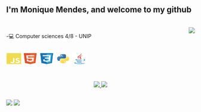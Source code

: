 
##  I'm Monique Mendes, and welcome to my github 
 <div style="display: inline_block">
  <br>
   <img height="100em" src="https://64.media.tumblr.com/c70f12db419a8d1e239349f23c614e1f/103f38a87ae4dd43-72/s540x810/05821945f333e10df767a1f286d9bb1ea4fca747.gifv" align="right" style="max-width: 100%; display: inline-block;" >
  
   -💻 Computer sciences 4/8 - UNIP
<br><br>

  <img align="center" alt="Js" height="30" width="40" src="https://raw.githubusercontent.com/devicons/devicon/master/icons/javascript/javascript-plain.svg">
  <img align="center" alt="HTML" height="30" width="40" src="https://raw.githubusercontent.com/devicons/devicon/master/icons/html5/html5-original.svg">
  <img align="center" alt="CSS" height="30" width="40" src="https://raw.githubusercontent.com/devicons/devicon/master/icons/css3/css3-original.svg">
  <img align="center" alt="Python" height="30" width="40" src="https://raw.githubusercontent.com/devicons/devicon/master/icons/python/python-original.svg">
  <img align="center" alt="Python" height="30" width="40" src="https://raw.githubusercontent.com/devicons/devicon/master/icons/java/java-original.svg">
<br><br>
</div>
  
  ##
  
 <!-- <div style="display: inline_block">
  <img height="250em" src="https://64.media.tumblr.com/c70f12db419a8d1e239349f23c614e1f/103f38a87ae4dd43-72/s540x810/05821945f333e10df767a1f286d9bb1ea4fca747.gifv">
</div>


<div>
    <figure class="gif">
            <img  align="center" src="https://64.media.tumblr.com/26ffd801046230c0609fbd641592cef7/tumblr_oldqzpWo2F1ulthnlo1_540.gif">
            <img  src="https://64.media.tumblr.com/c70f12db419a8d1e239349f23c614e1f/103f38a87ae4dd43-72/s540x810/05821945f333e10df767a1f286d9bb1ea4fca747.gifv">
      </figure>    
</div>-->




<div align="center" style="max-width: 100%; display: inline_block;" >
  <a href="https://github.com/moniquedmendes">
  <img height="180em" src="https://github-readme-stats.vercel.app/api?username=moniquedmendes&show_icons=true&theme=dark&include_all_commits=true&count_private=true"/>
  <img height="180em" src="https://github-readme-stats.vercel.app/api/top-langs/?username=moniquedmendes&layout=compact&langs_count=16&theme=dark"/>
</div>

 ## 
 
<div> 
  <a href = "mailto:moniquedmendes@gmail.com"><img src="https://img.shields.io/badge/-Gmail-%23333?style=for-the-badge&logo=gmail&logoColor=white" target="_blank"></a>
  <a href="https://www.linkedin.com/in/monique-domingues-mendes/" target="_blank"><img src="https://img.shields.io/badge/-LinkedIn-%230077B5?style=for-the-badge&logo=linkedin&logoColor=white" target="_blank"></a> 
  
</div>

<!--
**moniquedmendes/moniquedmendes** is a ✨ _special_ ✨ repository because its `README.md` (this file) appears on your GitHub profile.

Here are some ideas to get you started:

- 🔭 I’m currently working on ...
- 🌱 I’m currently learning ...
- 👯 I’m looking to collaborate on ...
- 🤔 I’m looking for help with ...
- 💬 Ask me about ...
- 📫 How to reach me: ...
- 😄 Pronouns: ...
- ⚡ Fun fact: ...
-->
